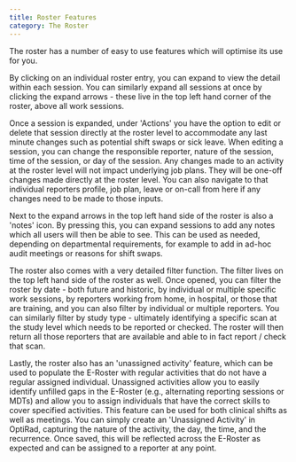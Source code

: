 ```yaml
---
title: Roster Features
category: The Roster
---
```

The roster has a number of easy to use features which will optimise its use for you. 

By clicking on an individual roster entry, you can expand to view the detail within each session. You can similarly expand all sessions at once by clicking the expand arrows - these live in the top left hand corner of the roster, above all work sessions. 

Once a session is expanded, under 'Actions' you have the option to edit or delete that session directly at the roster level to accommodate any last minute changes such as potential shift swaps or sick leave. When editing a session, you can change the responsible reporter, nature of the session, time of the session, or day of the session. Any changes made to an activity at the roster level will not impact underlying job plans. They will be one-off changes made directly at the roster level. You can also navigate to that individual reporters profile, job plan, leave or on-call from here if any changes need to be made to those inputs. 

Next to the expand arrows in the top left hand side of the roster is also a 'notes' icon. By pressing this, you can expand sessions to add any notes which all users will then be able to see. This can be used as needed, depending on departmental requirements, for example to add in ad-hoc audit meetings or reasons for shift swaps. 

The roster also comes with a very detailed filter function. The filter lives on the top left hand side of the roster as well. Once opened, you can filter the roster by date - both future and historic, by individual or multiple specific work sessions, by reporters working from home, in hospital, or those that are training, and you can also filter by individual or multiple reporters. You can similarly filter by study type - ultimately identifying a specific scan at the study level which needs to be reported or checked. The roster will then return all those reporters that are available and able to in fact report / check that scan. 

Lastly, the roster also has an 'unassigned activity' feature, which can be used to populate the E-Roster with regular activities that do not have a regular assigned individual. Unassigned activities allow you to easily identify unfilled gaps in the E-Roster (e.g., alternating reporting sessions or MDTs) and allow you to assign individuals that have the correct skills to cover specified activities. This feature can be used for both clinical shifts as well as meetings. You can simply create an 'Unassigned Activity' in OptiRad, capturing the nature of the activity, the day, the time, and the recurrence. Once saved, this will be reflected across the E-Roster as expected and can be assigned to a reporter at any point.
